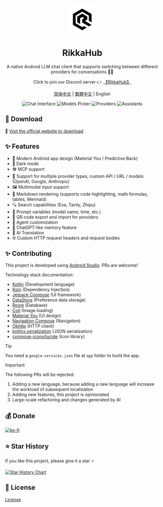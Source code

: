 <div align="center">
  <img src="docs/icon.png" alt="App Icon" width="100" />
  <h1>RikkaHub</h1>

A native Android LLM chat client that supports switching between different providers for
conversations 🤖💬

Click to join our Discord server 👉 [【RikkaHub】](https://discord.gg/9weBqxe5c4)

[简体中文](README_ZH_CN.md) | [繁體中文](README_ZH_TW.md) | English
</div>

<div align="center">
  <img src="docs/img/chat.png" alt="Chat Interface" width="150" />
  <img src="docs/img/models.png" alt="Models Picker" width="150" />
  <img src="docs/img/providers.png" alt="Providers" width="150" />
  <img src="docs/img/assistants.png" alt="Assistants" width="150" />
</div>

## 🚀 Download

🔗 [Visit the official website to download](https://rikka-ai.com/)

## ✨ Features

- 🎨 Modern Android app design (Material You / Predictive Back)
- 🌙 Dark mode
- 🛠️ MCP support
- 🔄 Support for multiple provider types, custom API / URL / models (OpenAI, Google, Anthropic)
- 🖼️ Multimodal input support
- 📝 Markdown rendering (supports code highlighting, math formulas, tables, Mermaid)
- 🔍 Search capabilities (Exa, Tavily, Zhipu)
- 🧩 Prompt variables (model name, time, etc.)
- 🤳 QR code export and import for providers
- 🤖 Agent customization
- 🧠 ChatGPT-like memory feature
- 📝 AI Translation
- 🌐 Custom HTTP request headers and request bodies

## ✨ Contributing

This project is developed using [Android Studio](https://developer.android.com/studio). PRs are
welcome!

Technology stack documentation:

- [Kotlin](https://kotlinlang.org/) (Development language)
- [Koin](https://insert-koin.io/) (Dependency Injection)
- [Jetpack Compose](https://developer.android.com/jetpack/compose) (UI framework)
- [DataStore](https://developer.android.com/topic/libraries/architecture/datastore) (Preference data
  storage)
- [Room](https://developer.android.com/training/data-storage/room) (Database)
- [Coil](https://coil-kt.github.io/coil/) (Image loading)
- [Material You](https://m3.material.io/) (UI design)
- [Navigation Compose](https://developer.android.com/develop/ui/compose/navigation) (Navigation)
- [Okhttp](https://square.github.io/okhttp/) (HTTP client)
- [kotlinx.serialization](https://github.com/Kotlin/kotlinx.serialization) (JSON serialization)
- [compose-icons/lucide](https://composeicons.com/icon-libraries/lucide) (Icon library)

> [!TIP]
> You need a `google-services.json` file at `app` folder to build the app.

> [!IMPORTANT]  
> The following PRs will be rejected: 
> 1. Adding a new language, because adding a new language will increase the workload of subsequent localization
> 2. Adding new features, this project is opinionated 
> 3. Large-scale refactoring and changes generated by AI

## 💰 Donate

[![ko-fi](https://ko-fi.com/img/githubbutton_sm.svg)](https://ko-fi.com/X8X71DVU91)

## ⭐ Star History

If you like this project, please give it a star ⭐

[![Star History Chart](https://api.star-history.com/svg?repos=re-ovo/rikkahub&type=Date)](https://star-history.com/#re-ovo/rikkahub&Date)

## 📄 License

[License](LICENSE)
